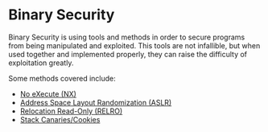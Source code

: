 # Binary Security

Binary Security is using tools and methods in order to secure programs from being manipulated and exploited. This tools are not infallible, but when used together and implemented properly, they can raise the difficulty of exploitation greatly.

Some methods covered include:

* [No eXecute (NX)](no-execute.md)
* [Address Space Layout Randomization (ASLR)](address-space-layout-randomization.md)
* [Relocation Read-Only (RELRO)](relocation-read-only.md)
* [Stack Canaries/Cookies](stack-canaries.md)
